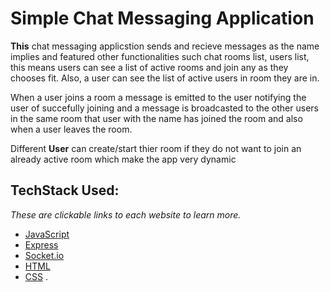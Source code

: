 # Simple Chat Messaging Application

**This** chat messaging applicstion sends and recieve messages as the name implies and featured other functionalities such chat rooms list, users list, this means
users can see a list of active rooms and join any as they chooses fit.
Also, a user can see the list of active users in room they are in.

When a user joins a room a message is emitted to the user notifying the user of succefully joining and a message is broadcasted to the other users in the same room that user with the name has joined the room and also when a user leaves the room.

Different **User** can create/start thier room if they do not want to join an already active room which make the app very dynamic

## TechStack Used:

_These are clickable links to each website to learn more._

- [JavaScript](https://developer.mozilla.org/en-US/docs/Web/JavaScript)
- [Express](https://expressjs.com)
- [Socket.io](https://socket.io)
- [HTML](https://developer.mozilla.org/en-US/docs/Web/HTML)
- [CSS](https://developer.mozilla.org/en-US/docs/Web/CSS) .
